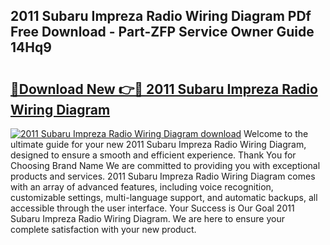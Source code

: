 ## 2011 Subaru Impreza Radio Wiring Diagram PDf Free Download - Part-ZFP Service Owner Guide 14Hq9

# <h2><a href="http://dfmtbl.blite.top/?on=2011+Subaru+Impreza+Radio+Wiring+Diagram">🔗Download New 👉🔴 2011 Subaru Impreza Radio Wiring Diagram</a></h2>

[![2011 Subaru Impreza Radio Wiring Diagram download](https://i.imgur.com/lujVjoI.png)](http://dfmtbl.blite.top/?on=2011+Subaru+Impreza+Radio+Wiring+Diagram)
Welcome to the ultimate guide for your new 2011 Subaru Impreza Radio Wiring Diagram, designed to ensure a smooth and efficient experience. Thank You for Choosing Brand Name We are committed to providing you with exceptional products and services. 2011 Subaru Impreza Radio Wiring Diagram comes with an array of advanced features, including voice recognition, customizable settings, multi-language support, and automatic backups, all accessible through the user interface. Your Success is Our Goal 2011 Subaru Impreza Radio Wiring Diagram. We are here to ensure your complete satisfaction with your new product.
